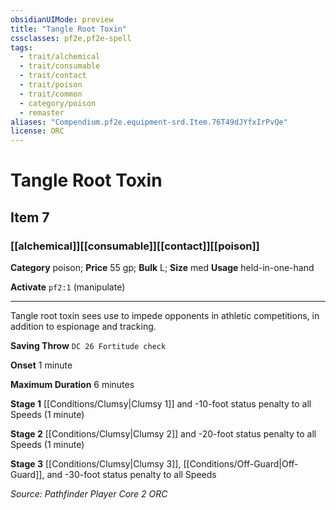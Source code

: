 ```yaml
---
obsidianUIMode: preview
title: "Tangle Root Toxin"
cssclasses: pf2e,pf2e-spell
tags:
  - trait/alchemical
  - trait/consumable
  - trait/contact
  - trait/poison
  - trait/common
  - category/poison
  - remaster
aliases: "Compendium.pf2e.equipment-srd.Item.76T49dJYfxIrPvQe"
license: ORC
---
```

# Tangle Root Toxin
## Item 7
### [[alchemical]][[consumable]][[contact]][[poison]]

**Category** poison; 
**Price** 55 gp; 
**Bulk** L; **Size** med
**Usage** held-in-one-hand

**Activate** `pf2:1` (manipulate)

* * *

Tangle root toxin sees use to impede opponents in athletic competitions, in addition to espionage and tracking.

**Saving Throw** `DC 26 Fortitude check`

**Onset** 1 minute

**Maximum Duration** 6 minutes

**Stage 1** [[Conditions/Clumsy|Clumsy 1]] and -10-foot status penalty to all Speeds (1 minute)

**Stage 2** [[Conditions/Clumsy|Clumsy 2]] and -20-foot status penalty to all Speeds (1 minute)

**Stage 3** [[Conditions/Clumsy|Clumsy 3]], [[Conditions/Off-Guard|Off-Guard]], and -30-foot status penalty to all Speeds

*Source: Pathfinder Player Core 2*
*ORC*
